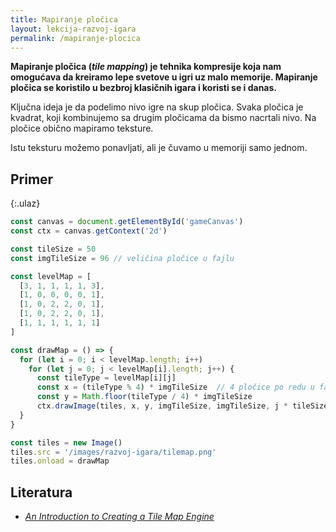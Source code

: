 ```yaml
---
title: Mapiranje pločica
layout: lekcija-razvoj-igara
permalink: /mapiranje-plocica
---
```


**Mapiranje pločica (*tile mapping*) je tehnika kompresije koja nam omogućava da kreiramo lepe svetove u igri uz malo memorije. Mapiranje pločica se koristilo u bezbroj klasičnih igara i koristi se i danas.**

Ključna ideja je da podelimo nivo igre na skup pločica. Svaka pločica je kvadrat, koji kombinujemo sa drugim pločicama da bismo nacrtali nivo. Na pločice obično mapiramo teksture.

Istu teksturu možemo ponavljati, ali je čuvamo u memoriji samo jednom.

## Primer

{:.ulaz}
```js
const canvas = document.getElementById('gameCanvas')
const ctx = canvas.getContext('2d')

const tileSize = 50
const imgTileSize = 96 // veličina pločice u fajlu

const levelMap = [
  [3, 1, 1, 1, 1, 3],
  [1, 0, 0, 0, 0, 1],
  [1, 0, 2, 2, 0, 1],
  [1, 0, 2, 2, 0, 1],
  [1, 1, 1, 1, 1, 1]
]

const drawMap = () => {
  for (let i = 0; i < levelMap.length; i++)
    for (let j = 0; j < levelMap[i].length; j++) {
      const tileType = levelMap[i][j]
      const x = (tileType % 4) * imgTileSize  // 4 pločice po redu u fajlu
      const y = Math.floor(tileType / 4) * imgTileSize
      ctx.drawImage(tiles, x, y, imgTileSize, imgTileSize, j * tileSize, i * tileSize, tileSize, tileSize)
  }
}

const tiles = new Image()
tiles.src = '/images/razvoj-igara/tilemap.png'
tiles.onload = drawMap
```

## Literatura

- [*An Introduction to Creating a Tile Map Engine*](https://gamedevelopment.tutsplus.com/tutorials/an-introduction-to-creating-a-tile-map-engine--gamedev-10900)

